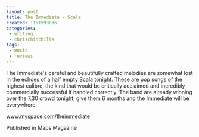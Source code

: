 ```yaml
---
layout: post
title: The Immediate - Scala
created: 1151593836
categories:
 - writing
 - chrischinchilla
tags: 
 - music 
 - reviews
---
```


The Immediate's careful and beautifully crafted melodies are somewhat lost in the echoes of a half empty Scala tonight. These are pop songs of the highest calibre, the kind that would be critically acclaimed and incredibly commercially successful if handled correctly. The band are already winning over the 7.30 crowd tonight, give them 6 months and the Immediate will be everywhere.

<a href='https://www.myspace.com/theimmediate' target='_blank'>www.myspace.com/theimmediate</a>

Published in Maps Magazine
